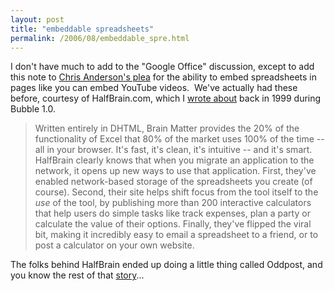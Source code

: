 ```yaml
---
layout: post
title: "embeddable spreadsheets"
permalink: /2006/08/embeddable_spre.html
---
```


I don't have much to add to the "Google Office" discussion, except to add this note to [Chris Anderson's plea](http://www.longtail.com/the_long_tail/2006/08/google_apps_and.html) for the ability to embed spreadsheets in pages like you can embed YouTube videos.  We've actually had these before, courtesy of HalfBrain.com, which I [wrote about](http://www.theobvious.com/archive/1999/12/20.html) back in 1999 during Bubble 1.0.

> Written entirely in DHTML, Brain Matter provides the 20% of the functionality of Excel that 80% of the market uses 100% of the time -- all in your browser. It's fast, it's clean, it's intuitive -- and it's smart. HalfBrain clearly knows that when you migrate an application to the network, it opens up new ways to use that application. First, they've enabled network-based storage of the spreadsheets you create (of course). Second, their site helps shift focus from the tool itself to the _use_ of the tool, by publishing more than 200 interactive calculators that help users do simple tasks like track expenses, plan a party or calculate the value of their options. Finally, they've flipped the viral bit, making it incredibly easy to email a spreadsheet to a friend, or to post a calculator on your own website.

The folks behind HalfBrain ended up doing a little thing called Oddpost, and you know the rest of that [story](http://mail.yahoo.com/)...